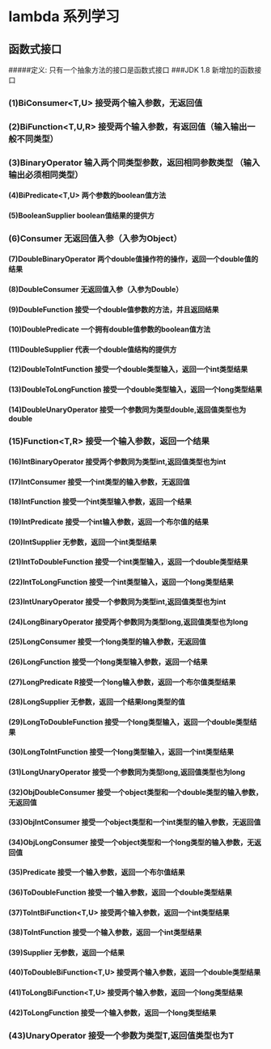 # lambda 系列学习 
## 函数式接口
#####定义: 只有一个抽象方法的接口是函数式接口
###JDK 1.8 新增加的函数接口
###  (1)BiConsumer<T,U>             接受两个输入参数，无返回值
###  (2)BiFunction<T,U,R>           接受两个输入参数，有返回值（输入输出一般不同类型）
###  (3)BinaryOperator<T>           输入两个同类型参数，返回相同参数类型  （输入输出必须相同类型）
####  (4)BiPredicate<T,U>           两个参数的boolean值方法
####  (5)BooleanSupplier            boolean值结果的提供方
###  (6)Consumer<T>                 无返回值入参（入参为Object）
####  (7)DoubleBinaryOperator       两个double值操作符的操作，返回一个double值的结果
####  (8)DoubleConsumer             无返回值入参（入参为Double）
####  (9)DoubleFunction<R>          接受一个double值参数的方法，并且返回结果
####  (10)DoublePredicate           一个拥有double值参数的boolean值方法
####  (11)DoubleSupplier            代表一个double值结构的提供方
####  (12)DoubleToIntFunction       接受一个double类型输入，返回一个int类型结果
####  (13)DoubleToLongFunction      接受一个double类型输入，返回一个long类型结果
####  (14)DoubleUnaryOperator       接受一个参数同为类型double,返回值类型也为double 
###   (15)Function<T,R>             接受一个输入参数，返回一个结果
####  (16)IntBinaryOperator         接受两个参数同为类型int,返回值类型也为int 
####  (17)IntConsumer               接受一个int类型的输入参数，无返回值 
####  (18)IntFunction<R>            接受一个int类型输入参数，返回一个结果 
####  (19)IntPredicate              接受一个int输入参数，返回一个布尔值的结果
####  (20)IntSupplier               无参数，返回一个int类型结果
####  (21)IntToDoubleFunction        接受一个int类型输入，返回一个double类型结果 
####  (22)IntToLongFunction          接受一个int类型输入，返回一个long类型结果
####  (23)IntUnaryOperator           接受一个参数同为类型int,返回值类型也为int 
####  (24)LongBinaryOperator         接受两个参数同为类型long,返回值类型也为long
####  (25)LongConsumer               接受一个long类型的输入参数，无返回值
####  (26)LongFunction<R>            接受一个long类型输入参数，返回一个结果
####  (27)LongPredicate              R接受一个long输入参数，返回一个布尔值类型结果
####  (28)LongSupplier               无参数，返回一个结果long类型的值
####  (29)LongToDoubleFunction       接受一个long类型输入，返回一个double类型结果
####  (30)LongToIntFunction          接受一个long类型输入，返回一个int类型结果
####  (31)LongUnaryOperator          接受一个参数同为类型long,返回值类型也为long
####  (32)ObjDoubleConsumer<T>       接受一个object类型和一个double类型的输入参数，无返回值
####  (33)ObjIntConsumer<T>          接受一个object类型和一个int类型的输入参数，无返回值
####  (34)ObjLongConsumer<T>         接受一个object类型和一个long类型的输入参数，无返回值
####  (35)Predicate<T>               接受一个输入参数，返回一个布尔值结果
####  (36)ToDoubleFunction<T>        接受一个输入参数，返回一个double类型结果
####  (37)ToIntBiFunction<T,U>       接受两个输入参数，返回一个int类型结果
####  (38)ToIntFunction<T>           接受一个输入参数，返回一个int类型结果
####  (39)Supplier<T>                无参数，返回一个结果
####  (40)ToDoubleBiFunction<T,U>    接受两个输入参数，返回一个double类型结果
####  (41)ToLongBiFunction<T,U>      接受两个输入参数，返回一个long类型结果
####  (42)ToLongFunction<T>          接受一个输入参数，返回一个long类型结果
###   (43)UnaryOperator<T>           接受一个参数为类型T,返回值类型也为T
